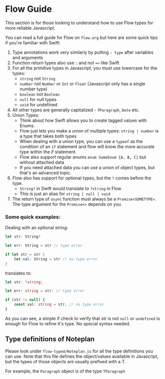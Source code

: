 # Flow Guide

This section is for those looking to understand how to use Flow types for more reliable Javascript.

You can read a full guide for Flow on `flow.org` but here are some quick tips if you're familiar with Swift:

1. Type annotations work very similarly by putting `: type` after variables and arguments
2. Function return types also use `:` and not `=>` like Swift
3. For all the primitive types in Javascript, you must use lowercase for the types:
   - `string` not `String`
   - `number` not `Number` or `Int` or `Float` (Javascript only has a single number type)
   - `boolean` not `Boolean`
   - `null` for null types
   - `void` for undefined
4. All other types are generally capitalized - `TParagraph`, `Date` etc.
5. Union Types:
   - Think about how Swift allows you to create tagged values with Enums.
   - Flow just lets you make a union of multiple types: `string | number` is a type that takes both types
   - When dealing with a union type, you can use a `typeof` as the condition of an `if` statement and
     flow will know the more accurate type within the if statement.
   - Flow also support regular enums `enum SomeEnum {A, B, C}` but without attached data
   - If you need attached data you can use a union of object types, but that's an advanced topic.
6. Flow also has support for optional types, but the `?` comes before the type.
   - `String?` in Swift would translate to `?string` in Flow
   - This is just an alias for `string | null | void`
7. The return type of `async` function must always be a `Promise<SOMETYPE>`. The type argument for the `Promise<>` depends on you.

### Some quick examples:

Dealing with an optional string:

```swift
let str: String?

let err: String = str // type error

if let str = str {
    let val: String = str // no type error
}
```

translates to:

```typescript
let str: ?string;

let err: string = str; // type error

if (str != null) {
	const val: string = str; // no type error
}
```

As you can see, a simple if check to verify that str is not `null` or `undefined` is enough for Flow to refine it's type.
No special syntax needed.

## Type definitions of Noteplan

Please look under `flow-typed/Noteplan.js` for all the type definitions you can use. Note that this file defines the object/values
available in Javascript, but the types of those objects are usually prefixed with a T.

For example, the `Paragraph` object is of the type `TParagraph`
